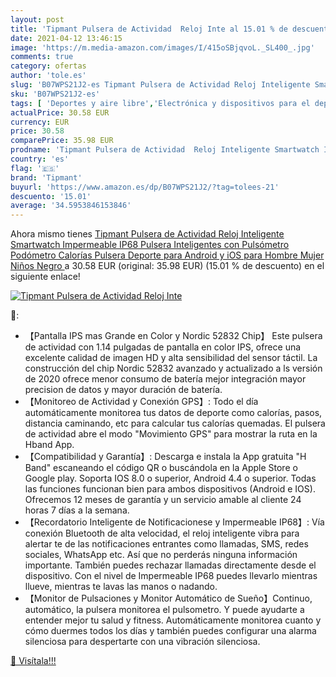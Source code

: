 ```yaml
---
layout: post
title: 'Tipmant Pulsera de Actividad  Reloj Inte al 15.01 % de descuento'
date: 2021-04-12 13:46:15
image: 'https://m.media-amazon.com/images/I/415oSBjqvoL._SL400_.jpg'
comments: true
category: ofertas
author: 'tole.es'
slug: 'B07WPS21J2-es Tipmant Pulsera de Actividad Reloj Inteligente Smartwatch...'
sku: 'B07WPS21J2-es'
tags: [ 'Deportes y aire libre','Electrónica y dispositivos para el deporte','Monitores de actividad','android','tipmant', ]
actualPrice: 30.58 EUR
currency: EUR
price: 30.58
comparePrice: 35.98 EUR
prodname: 'Tipmant Pulsera de Actividad  Reloj Inteligente Smartwatch Impermeable IP68 Pulsera Inteligentes con Pulsómetro Podómetro Calorías Pulsera Deporte para Android y iOS para Hombre Mujer Niños  Negro '
country: 'es'
flag: '🇪🇸'
brand: 'Tipmant'
buyurl: 'https://www.amazon.es/dp/B07WPS21J2/?tag=tolees-21'
descuento: '15.01'
average: '34.5953846153846'
---
```


Ahora mismo tienes [Tipmant Pulsera de Actividad  Reloj Inteligente Smartwatch Impermeable IP68 Pulsera Inteligentes con Pulsómetro Podómetro Calorías Pulsera Deporte para Android y iOS para Hombre Mujer Niños  Negro ](https://www.amazon.es/dp/B07WPS21J2/?tag=tolees-21) a 30.58 EUR (original: 35.98 EUR) (15.01 %  de descuento) en el siguiente enlace!

[![Tipmant Pulsera de Actividad  Reloj Inte](https://m.media-amazon.com/images/I/415oSBjqvoL._SL400_.jpg)](https://www.amazon.es/dp/B07WPS21J2/?tag=tolees-21)

🔎:

- 【Pantalla IPS mas Grande en Color y Nordic 52832 Chip】 Este pulsera de actividad con 1.14 pulgadas de pantalla en color IPS, ofrece una excelente calidad de imagen HD y alta sensibilidad del sensor táctil. La construcción del chip Nordic 52832 avanzado y actualizado a ls versión de 2020 ofrece menor consumo de batería mejor integración mayor precision de datos y mayor duración de batería.
- 【Monitoreo de Actividad y Conexión GPS】: Todo el día automáticamente monitorea tus datos de deporte como calorías, pasos, distancia caminando, etc para calcular tus calorías quemadas. El pulsera de actividad abre el modo "Movimiento GPS" para mostrar la ruta en la Hband App.
- 【Compatibilidad y Garantía】: Descarga e instala la App gratuita "H Band" escaneando el código QR o buscándola en la Apple Store o Google play. Soporta IOS 8.0 o superior, Android 4.4 o superior. Todas las funciones funcionan bien para ambos dispositivos (Android e IOS). Ofrecemos 12 meses de garantía y un servicio amable al cliente 24 horas 7 días a la semana.
- 【Recordatorio Inteligente de Notificacionese y Impermeable IP68】: Vía conexión Bluetooth de alta velocidad, el reloj inteligente vibra para alertar te de las notificaciones entrantes como llamadas, SMS, redes sociales, WhatsApp etc. Así que no perderás ninguna información importante. También puedes rechazar llamadas directamente desde el dispositivo. Con el nivel de Impermeable IP68 puedes llevarlo mientras llueve, mientras te lavas las manos o nadando.
- 【Monitor de Pulsaciones y Monitor Automático de Sueño】Continuo, automático, la pulsera monitorea el pulsometro. Y puede ayudarte a entender mejor tu salud y fitness. Automáticamente monitorea cuanto y cómo duermes todos los días y también puedes configurar una alarma silenciosa para despertarte con una vibración silenciosa.

[🛒 Visítala!!!](https://www.amazon.es/dp/B07WPS21J2/?tag=tolees-21)
